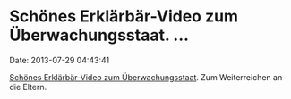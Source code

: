 Schönes Erklärbär-Video zum Überwachungsstaat. \...
===================================================

Date: 2013-07-29 04:43:41

[Schönes Erklärbär-Video zum
Überwachungsstaat](https://www.youtube.com/watch?v=iHlzsURb0WI). Zum
Weiterreichen an die Eltern.
